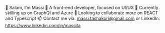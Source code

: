 👋 Salam, I’m Massi
👀 A front-end developer, focused on UI/UX
🌱 Currently skilling up on GraphQl and Azure
💞️ Looking to collaborate more on REACT and Typescript
📫 Contact me via: massi.tashakori@gmail.com or LinkedIn: https://www.linkedin.com/in/massita

<!---
massitashakori/massitashakori is a ✨ special ✨ repository because its `README.md` (this file) appears on your GitHub profile.
You can click the Preview link to take a look at your changes.
--->

